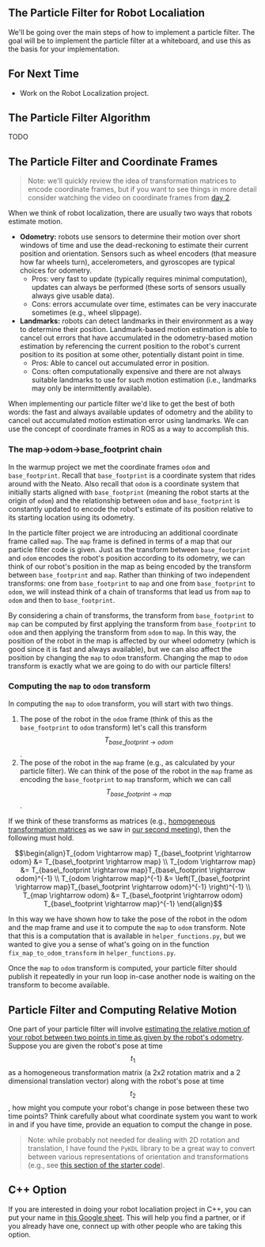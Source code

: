 ## The Particle Filter for Robot Localiation

We'll be going over the main steps of how to implement a particle filter.  The goal will be to implement the particle filter at a whiteboard, and use this as the basis for your implementation.

## For Next Time

* Work on the <a-no-proxy href="../assignments/robot_localization">Robot Localization project</a-no-proxy>.

## The Particle Filter Algorithm

TODO

## The Particle Filter and Coordinate Frames

> Note: we'll quickly review the idea of transformation matrices to encode coordinate frames, but if you want to see things in more detail consider watching the video on coordinate frames from [day 2](day02).

When we think of robot localization, there are usually two ways that robots estimate motion.
* **Odometry:** robots use sensors to determine their motion over short windows of time and use the dead-reckoning to estimate their current position and orientation.  Sensors such as wheel encoders (that measure how far wheels turn), accelerometers, and gyroscopes are typical choices for odometry.
  * Pros: very fast to update (typically requires minimal computation), updates can always be performed (these sorts of sensors usually always give usable data).
  * Cons: errors accumulate over time, estimates can be very inaccurate sometimes (e.g., wheel slippage). 
* **Landmarks:** robots can detect landmarks in their environment as a way to determine their position.  Landmark-based motion estimation is able to cancel out errors that have accumulated in the odometry-based motion estimation by referencing the current position to the robot's current position to its position at some other, potentially distant point in time.
  * Pros: Able to cancel out accumulated error in position.
  * Cons: often computationally expensive and there are not always suitable landmarks to use for such motion estimation (i.e., landmarks may only be intermittently available).

When implementing our particle filter we'd like to get the best of both words: the fast and always available updates of odometry and the ability to cancel out accumulated motion estimation error using landmarks.  We can use the concept of coordinate frames in ROS as a way to accomplish this.

### The map->odom->base_footprint chain

In the warmup project we met the coordinate frames ``odom`` and ``base_footprint``.  Recall that ``base_footprint`` is a coordinate system that rides around with the Neato.  Also recall that ``odom`` is a coordinate system that initially starts aligned with ``base_footprint`` (meaning the robot starts at the origin of ``odom``) and the relationship between ``odom`` and ``base_footprint`` is constantly updated to encode the robot's estimate of its position relative to its starting location using its odometry. 

In the particle filter project we are introducing an additional coordinate frame called ``map``.  The ``map`` frame is defined in terms of a map that our particle filter code is given.  Just as the transform between ``base_footprint`` and ``odom`` encodes the robot's position according to its odometry, we can think of our robot's position in the map as being encoded by the transform between ``base_footprint`` and ``map``.  Rather than thinking of two independent transforms: one from ``base_footprint`` to ``map`` and one from ``base_footprint`` to ``odom``, we will instead think of a chain of transforms that lead us from ``map`` to ``odom`` and then to ``base_footprint``.

By considering a chain of transforms, the transform from ``base_footprint`` to ``map`` can be computed by first applying the transform from ``base_footprint`` to ``odom`` and then applying the transform from ``odom`` to ``map``.  In this way, the position of the robot in the map is affected by our wheel odometry (which is good since it is fast and always available), but we can also affect the position by changing the ``map`` to ``odom`` transform.  Changing the map to ``odom`` transform is exactly what we are going to do with our particle filters! 

### Computing the ``map`` to ``odom`` transform

In computing the ``map`` to ``odom`` transform, you will start with two things.
 1. The pose of the robot in the ``odom`` frame (think of this as the ``base_footprint`` to ``odom`` transform) let's call this transform $$T_{base\_footprint \rightarrow odom}$$.
 2. The pose of the robot in the ``map`` frame (e.g., as calculated by your particle filter).  We can think of the pose of the robot in the ``map`` frame as encoding the ``base_footprint`` to ``map`` transform, which we can call $$T_{base\_footprint \rightarrow map}$$.

If we think of these transforms as matrices (e.g., [homogeneous transformation matrices](https://www.mecharithm.com/homogenous-transformation-matrices-configurations-in-robotics/) as we saw in [our second meeting](day02)), then the following must hold.

$$\begin{align}T_{odom \rightarrow map} T_{base\_footprint \rightarrow odom} &= T_{base\_footprint \rightarrow map} \\
T_{odom \rightarrow map} &= T_{base\_footprint \rightarrow map}T_{base\_footprint \rightarrow odom}^{-1} \\
T_{odom \rightarrow map}^{-1} &= \left(T_{base\_footprint \rightarrow map}T_{base\_footprint \rightarrow odom}^{-1} \right)^{-1} \\
T_{map \rightarrow odom} &= T_{base\_footprint \rightarrow odom} T_{base\_footprint \rightarrow map}^{-1}
\end{align}$$

In this way we have shown how to take the pose of the robot in the odom and the map frame and use it to compute the ``map`` to ``odom`` transform.  Note that this is a computation that is available in ``helper_functions.py``, but we wanted to give you a sense of what's going on in the function ``fix_map_to_odom_transform`` in ``helper_functions.py``.

Once the ``map`` to ``odom`` transform is computed, your particle filter should publish it repeatedly in your run loop in-case another node is waiting on the transform to become available.

## Particle Filter and Computing Relative Motion

One part of your particle filter will involve [estimating the relative motion of your robot between two points in time as given by the robot's odometry](https://github.com/comprobo22/robot_localization/blob/47899d1d1745b56adace25fdff1d08a6bf253a8b/robot_localization/pf.py#L228).  Suppose you are given the robot's pose at time $$t_1$$ as a homogeneous transformation matrix (a 2x2 rotation matrix and a 2 dimensional translation vector) along with the robot's pose at time $$t_2$$, how might you compute your robot's change in pose between these two time points?  Think carefully about what coordinate system you want to work in and if you have time, provide an equation to comput the change in pose. 


> Note: while probably not needed for dealing with 2D rotation and translation, I have found the ``PyKDL`` library to be a great way to convert between various representations of orientation and transformations (e.g., see [this section of the starter code](https://github.com/comprobo22/robot_localization/blob/47899d1d1745b56adace25fdff1d08a6bf253a8b/robot_localization/helper_functions.py#L121)).

## C++ Option

If you are interested in doing your robot localiation project in C++, you can put your name in [this Google sheet](https://docs.google.com/spreadsheets/d/1otiTHnTcRF86xMpGXRr7LC6BBAM2rOIRNFW75xpKt58/edit?usp=sharing).  This will help you find a partner, or if you already have one, connect up with other people who are taking this option.
